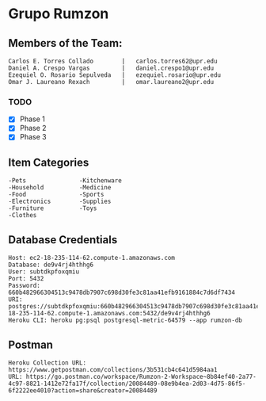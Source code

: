 # Grupo Rumzon

## Members of the Team:

    Carlos E. Torres Collado        |   carlos.torres62@upr.edu
    Daniel A. Crespo Vargas         |   daniel.crespo1@upr.edu
    Ezequiel O. Rosario Sepulveda   |   ezequiel.rosario@upr.edu
    Omar J. Laureano Rexach         |   omar.laureano2@upr.edu

### TODO

- [x] Phase 1
- [x] Phase 2
- [x] Phase 3

## Item Categories
    -Pets               -Kitchenware
    -Household          -Medicine
    -Food               -Sports
    -Electronics        -Supplies
    -Furniture          -Toys
    -Clothes

## Database Credentials
    Host: ec2-18-235-114-62.compute-1.amazonaws.com
    Database: de9v4rj4hthhg6
    User: subtdkpfoxqmiu
    Port: 5432
    Password: 660b482966304513c9478db7907c698d30fe3c81aa41efb9161884c7d6df7434
    URI: postgres://subtdkpfoxqmiu:660b482966304513c9478db7907c698d30fe3c81aa41efb9161884c7d6df7434@ec2-18-235-114-62.compute-1.amazonaws.com:5432/de9v4rj4hthhg6
    Heroku CLI: heroku pg:psql postgresql-metric-64579 --app rumzon-db

## Postman
    Heroku Collection URL: https://www.getpostman.com/collections/3b531cb4c641d5984aa1
    URL: https://go.postman.co/workspace/Rumzon-2-Workspace~8b84ef40-2a77-4c97-8821-1412e72fa17f/collection/20084489-08e9b4ea-2d03-4d75-86f5-6f2222ee4010?action=share&creator=20084489
    
